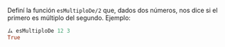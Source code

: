 Definí la función `esMultiploDe/2` que, dados dos números, nos dice si el primero es múltiplo del segundo. Ejemplo:

```haskell
ム esMultiploDe 12 3
True
```

